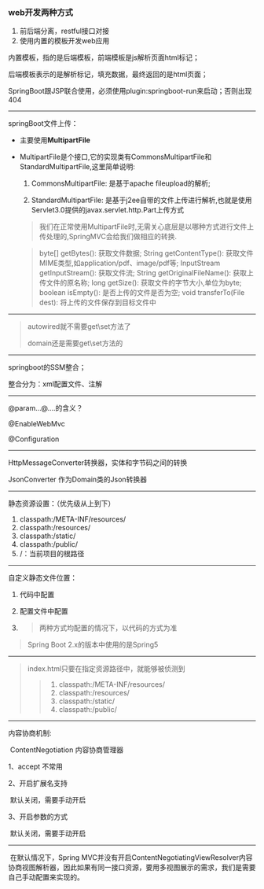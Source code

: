 ### web开发两种方式

1. 前后端分离，restful接口对接
2. 使用内置的模板开发web应用



内置模板，指的是后端模板，前端模板是js解析页面html标记；

后端模板表示的是解析标记，填充数据，最终返回的是html页面；



SpringBoot跟JSP联合使用，必须使用plugin:springboot-run来启动；否则出现404



---

springBoot文件上传：

- 主要使用**MultipartFile**

- MultipartFile是个接口,它的实现类有CommonsMultipartFile和StandardMultipartFile,这里简单说明:

  1. CommonsMultipartFile: 是基于apache fileupload的解析;

  2.  StandardMultipartFile: 是基于j2ee自带的文件上传进行解析,也就是使用Servlet3.0提供的javax.servlet.http.Part上传方式

  

  > 我们在正常使用MultipartFile时,无需关心底层是以哪种方式进行文件上传处理的,SpringMVC会给我们做相应的转换.

  > byte[] getBytes(): 获取文件数据;
  > String getContentType(): 获取文件MIME类型,如application/pdf、image/pdf等;
  > InputStream getInputStream(): 获取文件流;
  > String getOriginalFileName(): 获取上传文件的原名称;
  > long getSize(): 获取文件的字节大小,单位为byte;
  > boolean isEmpty(): 是否上传的文件是否为空;
  > void transferTo(File dest): 将上传的文件保存到目标文件中
  >

---

> autowired就不需要get\set方法了
>
> domain还是需要get\set方法的



---

springboot的SSM整合；

整合分为：xml配置文件、注解

---

@param...@....的含义？

@EnableWebMvc

@Configuration

---

HttpMessageConverter转换器，实体和字节码之间的转换

JsonConverter 作为Domain类的Json转换器

---

静态资源设置：（优先级从上到下）

1. classpath:/META-INF/resources/ 
2. classpath:/resources/
3. classpath:/static/ 
4. classpath:/public/
5. /：当前项目的根路径

---

自定义静态文件位置：

1. 代码中配置

2. 配置文件中配置

3. > 两种方式均配置的情况下，以代码的方式为准

> Spring Boot 2.x的版本中使用的是Spring5

---

> index.html只要在指定资源路径中，就能够被侦测到
>
> > 1. classpath:/META-INF/resources/ 
> > 2. classpath:/resources/
> > 3. classpath:/static/ 
> > 4. classpath:/public/

---

内容协商机制:

​	ContentNegotiation 内容协商管理器

1、accept 不常用

2、开启扩展名支持

​	 默认关闭，需要手动开启

3、开启参数的方式

​	默认关闭，需要手动开启

---

​		在默认情况下，Spring MVC并没有开启ContentNegotiatingViewResolver内容协商视图解析器，因此如果有同一接口资源，要用多视图展示的需求，我们是需要自己手动配置来实现的。